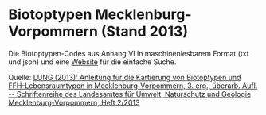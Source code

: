 # Biotoptypen Mecklenburg-Vorpommern (Stand 2013)

Die Biotoptypen-Codes aus Anhang VI in maschinenlesbarem Format (txt und json) und eine [Website](https://tcvdijk.github.io/biotoptypen-mv) für die einfache Suche.

Quelle: [LUNG (2013): Anleitung für die Kartierung von Biotoptypen und FFH-Lebensraumtypen in Mecklenburg-Vorpommern, 3. erg., überarb. Aufl. -- Schriftenreihe des Landesamtes für Umwelt, Naturschutz und Geologie Mecklenburg-Vorpommern, Heft 2/2013](https://www.lung.mv-regierung.de/dateien/biotopkartieranleitung2013.pdf)